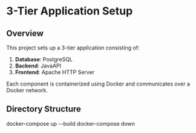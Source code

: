 # 3-Tier Application Setup

## Overview

This project sets up a 3-tier application consisting of:
1. **Database**: PostgreSQL
2. **Backend**: JavaAPI
3. **Frontend**: Apache HTTP Server

Each component is containerized using Docker and communicates over a Docker network.

## Directory Structure

docker-compose up --build
docker-compose down
